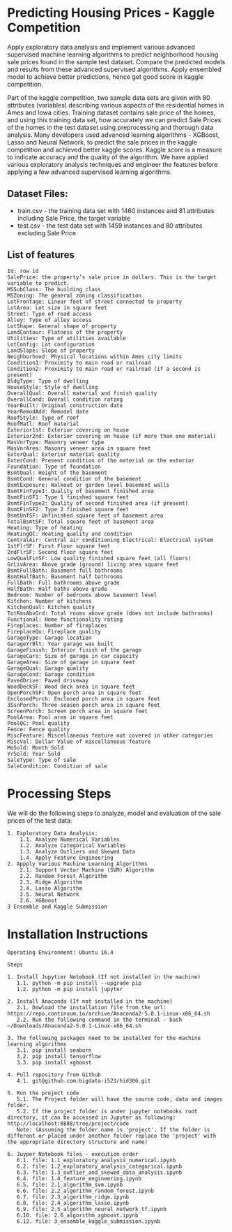 
# Predicting Housing Prices - Kaggle Competition

Apply exploratory data analysis and implement various advanced supervised machine learning algorithms to predict neighborhood housing sale prices found in the sample test dataset. Compare the predicted models and results from these advanced supervised algorithms. Apply ensembled model to achieve better predictions, hence get good score in kaggle competition.
	
Part of the kaggle competition, two sample data sets are given with 80 attributes (variables) describing various aspects of the residential homes in Ames and Iowa cities. Training dataset contains sale price of the homes, and using this training data set, how accurately we can predict Sale Prices of the homes in the test dataset using preprocessing and thorough data analysis. Many developers used advanced learning algorithms - XGBoost, Lasso and Neural Network, to predict the sale prices in the kaggle competition and achieved better kaggle scores. Kaggle score is a measure to indicate accuracy and the quality of the algorithm. We have applied various exploratory analysis techniques and engineer the features before applying a few advanced supervised learning algorithms.

## Dataset Files:

* train.csv - the training data set with 1460 instances and 81 attributes including Sale Price, the target variable
* test.csv - the test data set with 1459 instances and 80 attributes excluding Sale Price

## List of features


    Id: row id
    SalePrice: the property’s sale price in dollars. This is the target variable to predict.
    MSSubClass: The building class
    MSZoning: The general zoning classification
    LotFrontage: Linear feet of street connected to property
    LotArea: Lot size in square feet
    Street: Type of road access
    Alley: Type of alley access
    LotShape: General shape of property
    LandContour: Flatness of the property
    Utilities: Type of utilities available
    LotConfig: Lot configuration
    LandSlope: Slope of property
    Neighborhood: Physical locations within Ames city limits
    Condition1: Proximity to main road or railroad
    Condition2: Proximity to main road or railroad (if a second is present)
    BldgType: Type of dwelling
    HouseStyle: Style of dwelling
    OverallQual: Overall material and finish quality
    OverallCond: Overall condition rating
    YearBuilt: Original construction date
    YearRemodAdd: Remodel date
    RoofStyle: Type of roof
    RoofMatl: Roof material
    Exterior1st: Exterior covering on house
    Exterior2nd: Exterior covering on house (if more than one material)
    MasVnrType: Masonry veneer type
    MasVnrArea: Masonry veneer area in square feet
    ExterQual: Exterior material quality
    ExterCond: Present condition of the material on the exterior
    Foundation: Type of foundation
    BsmtQual: Height of the basement
    BsmtCond: General condition of the basement
    BsmtExposure: Walkout or garden level basement walls
    BsmtFinType1: Quality of basement finished area
    BsmtFinSF1: Type 1 finished square feet
    BsmtFinType2: Quality of second finished area (if present)
    BsmtFinSF2: Type 2 finished square feet
    BsmtUnfSF: Unfinished square feet of basement area
    TotalBsmtSF: Total square feet of basement area
    Heating: Type of heating
    HeatingQC: Heating quality and condition
    CentralAir: Central air conditioning Electrical: Electrical system
    1stFlrSF: First Floor square feet
    2ndFlrSF: Second floor square feet
    LowQualFinSF: Low quality finished square feet (all floors)
    GrLivArea: Above grade (ground) living area square feet
    BsmtFullBath: Basement full bathrooms
    BsmtHalfBath: Basement half bathrooms
    FullBath: Full bathrooms above grade
    HalfBath: Half baths above grade
    Bedroom: Number of bedrooms above basement level
    Kitchen: Number of kitchens
    KitchenQual: Kitchen quality
    TotRmsAbvGrd: Total rooms above grade (does not include bathrooms)
    Functional: Home functionality rating
    Fireplaces: Number of fireplaces
    FireplaceQu: Fireplace quality
    GarageType: Garage location
    GarageYrBlt: Year garage was built
    GarageFinish: Interior finish of the garage
    GarageCars: Size of garage in car capacity
    GarageArea: Size of garage in square feet
    GarageQual: Garage quality
    GarageCond: Garage condition
    PavedDrive: Paved driveway
    WoodDeckSF: Wood deck area in square feet
    OpenPorchSF: Open porch area in square feet
    EnclosedPorch: Enclosed porch area in square feet
    3SsnPorch: Three season porch area in square feet
    ScreenPorch: Screen porch area in square feet
    PoolArea: Pool area in square feet
    PoolQC: Pool quality
    Fence: Fence quality
    MiscFeature: Miscellaneous feature not covered in other categories
    MiscVal: Dollar Value of miscellaneous feature
    MoSold: Month Sold
    YrSold: Year Sold
    SaleType: Type of sale
    SaleCondition: Condition of sale

# Processing Steps

We will do the following steps to analyze, model and evaluation of the sale prices of the test data:

    1. Exploratory Data Analysis:
        1.1. Analyze Numerical Variables
        1.2. Analyze Categorical Variables
        1.3. Analyze Outliers and Skewed Data
        1.4. Apply Feature Engineering
    2. Appply Various Machine Learning Algorithms
        2.1. Support Vector Machine (SVM) Algorithm
        2.2. Random Forest Algorithm
        2.3. Ridge Algorithm
        2.4. Lasso Algorithm
        2.5. Neural Network
        2.6. XGBoost
    3 Ensemble and Kaggle Submission


# Installation Instructions

	Operating Environment: Ubuntu 16.4

	Steps

	1. Install Jupytier Notebook (If not installed in the machine)
	   1.1. python -m pip install --upgrade pip
	   1.2. python -m pip install jupyter

	2. Install Anaconda (If not installed in the machine)
	   2.1. Dowload the installation file from the url: https://repo.continuum.io/archive/Anaconda2-5.0.1-Linux-x86_64.sh
	   2.2. Run the following command in the terminal - bash ~/Downloads/Anaconda2-5.0.1-Linux-x86_64.sh

	3. The following packages need to be installed for the machine learning algorithms
	   3.1. pip install seaborn
	   3.2. pip install tensorflow
	   3.3. pip install xgboost

	4. Pull repository from Github
	   4.1. git@github.com:bigdata-i523/hid306.git

	5. Run the project code
	   5.1. The Project folder will have the source code, data and images folder.
	   5.2. If the project folder is under jupyter notebooks root directory, it can be accessed in Jupyter as following: http://localhost:8888/tree/project/code
	   Note: (Assuming the folder name is 'project'. If the folder is different or placed under another folder replace the 'project' with the appropriate directory structure and name)

	6. Juyper Notebook files - execution order	
	   6.1. file: 1.1_exploratory_analysis_numerical.ipynb
	   6.2. file: 1.2_exploratory_analysis_categorical.ipynb
	   6.3. file: 1.3_outlier_and_skewed_data_analysis.ipynb
	   6.4. file: 1.4_feature_engineering.ipynb
	   6.5. file: 2.1_algorithm_svm.ipynb
	   6.6. file: 2.2_algorithm_random_forest.ipynb
	   6.7. file: 2.3_algorithm_ridge.ipynb
	   6.8. file: 2.4_algorithm_lasso.ipynb
	   6.9. file: 2.5_algorithm_neural_network_tf.ipynb
	   6.10. file: 2.6_algorithm_xgboost.ipynb
	   6.12. file: 3_ensemble_kaggle_submission.ipynb
